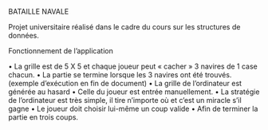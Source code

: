BATAILLE NAVALE 

Projet universitaire réalisé dans le cadre du cours sur les structures de données. 

Fonctionnement de l’application

• La grille est de 5 X 5 et chaque joueur peut « cacher » 3 navires de 1 case
chacun.
• La partie se termine lorsque les 3 navires ont été trouvés. (exemple
d’exécution en fin de document)
• La grille de l’ordinateur est générée au hasard
• Celle du joueur est entrée manuellement.
• La stratégie de l’ordinateur est très simple, il tire n’importe où et c’est un miracle s’il gagne
• Le joueur doit choisir lui-même un coup valide
• Afin de terminer la partie en trois coups. 
